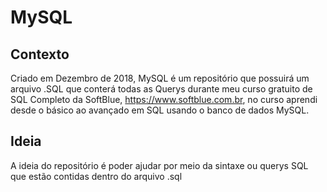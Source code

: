 # MySQL

## Contexto

Criado em Dezembro de 2018, MySQL é um repositório que possuirá um arquivo .SQL que conterá todas as Querys durante meu curso gratuito de SQL Completo da SoftBlue, https://www.softblue.com.br, no curso aprendi desde o básico ao avançado em SQL usando o banco de dados MySQL.

## Ideia

A ideia do repositório é poder ajudar por meio da sintaxe ou querys SQL que estão contidas dentro do arquivo .sql